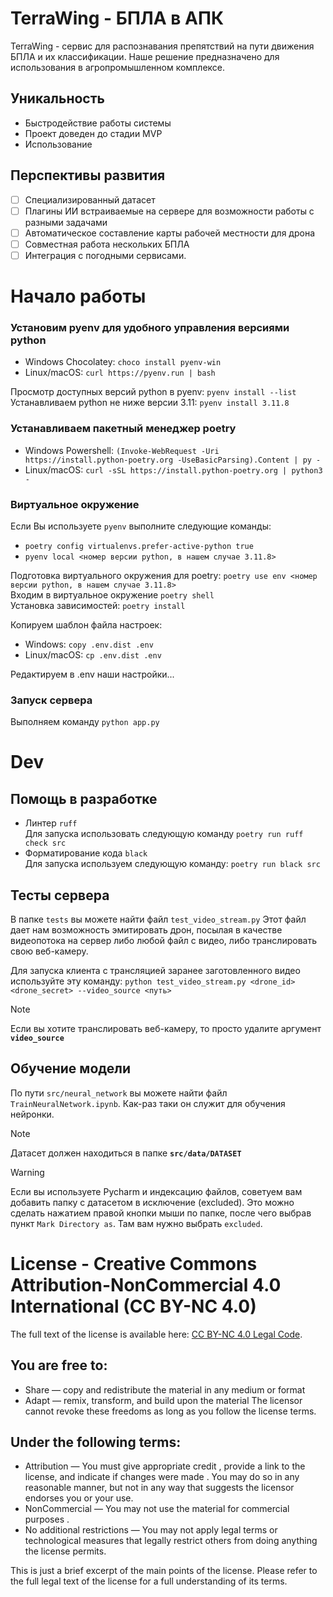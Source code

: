 # TerraWing - БПЛА в АПК  
TerraWing - сервис для распознавания препятствий на пути движения БПЛА и их классификации. Наше решение предназначено для использования в агропромышленном комплексе.  
## Уникальность
- Быстродействие работы системы
- Проект доведен до стадии MVP
- Использование 
## Перспективы развития
- [ ] Специализированный датасет
- [ ] Плагины ИИ встраиваемые на сервере для возможности работы с разными задачами
- [ ] Автоматическое составление карты рабочей местности для дрона
- [ ] Совместная работа нескольких БПЛА
- [ ] Интеграция с погодными сервисами.
# Начало работы  
### Установим pyenv для удобного управления версиями python  
- Windows Chocolatey: `choco install pyenv-win`  
- Linux/macOS: `curl https://pyenv.run | bash`  
  
Просмотр доступных версий python в pyenv: `pyenv install --list`
Устанавливаем python не ниже версии 3.11: `pyenv install 3.11.8`  
  
### Устанавливаем пакетный менеджер poetry  
- Windows Powershell: `(Invoke-WebRequest -Uri https://install.python-poetry.org -UseBasicParsing).Content | py -`  
- Linux/macOS: `curl -sSL https://install.python-poetry.org | python3 -`  
  
### Виртуальное окружение  
Если Вы используете `pyenv` выполните следующие команды:  
- `poetry config virtualenvs.prefer-active-python true`  
- `pyenv local <номер версии python, в нашем случае 3.11.8>`  
  
Подготовка виртуального окружения для poetry: `poetry use env <номер версии python, в нашем случае 3.11.8>`  
Входим в виртуальное окружение `poetry shell`  
Установка зависимостей: `poetry install`  
  
Копируем шаблон файла настроек:  
- Windows: `copy .env.dist .env`  
- Linux/macOS: `cp .env.dist .env`  
  
Редактируем в .env наши настройки...  
  
### Запуск сервера  
Выполняем команду `python app.py`  
  
# Dev  
## Помощь в разработке  
- Линтер `ruff`   
  Для запуска использовать следующую команду `poetry run ruff check src`  
- Форматирование кода `black`   
  Для запуска используем следующую команду: `poetry run black src`  
  
## Тесты сервера  
В папке `tests` вы можете найти файл `test_video_stream.py` 
Этот файл дает нам возможность эмитировать дрон, посылая в качестве видеопотока на сервер либо любой файл с видео, либо транслировать свою веб-камеру. 

Для запуска клиента с трансляцией заранее заготовленного видео используйте эту команду:
`python test_video_stream.py <drone_id> <drone_secret> --video_source <путь>`

> [!NOTE] 
> Если вы хотите транслировать веб-камеру, то просто удалите аргумент **`video_source`**

## Обучение модели
По пути `src/neural_network` вы можете найти файл `TrainNeuralNetwork.ipynb`. Как-раз таки он служит для обучения нейронки. 

> [!NOTE] 
> Датасет должен находиться в папке **`src/data/DATASET`**

> [!WARNING]
> Если вы используете Pycharm и индексацию файлов, советуем вам добавить папку с датасетом в исключение (excluded). Это можно сделать нажатием правой кнопки мыши по папке, после чего выбрав пункт `Mark Directory as`. Там вам нужно выбрать `excluded`.

# License - Creative Commons Attribution-NonCommercial 4.0 International (CC BY-NC 4.0)
The full text of the license is available here: [CC BY-NC 4.0 Legal Code](https://creativecommons.org/licenses/by-nc/4.0/legalcode).

## You are free to:
- Share — copy and redistribute the material in any medium or format
- Adapt — remix, transform, and build upon the material
The licensor cannot revoke these freedoms as long as you follow the license terms.

## Under the following terms:
- Attribution — You must give appropriate credit , provide a link to the license, and indicate if changes were made . You may do so in any reasonable manner, but not in any way that suggests the licensor endorses you or your use.
- NonCommercial — You may not use the material for commercial purposes .
- No additional restrictions — You may not apply legal terms or technological measures that legally restrict others from doing anything the license permits.

This is just a brief excerpt of the main points of the license. Please refer to the full legal text of the license for a full understanding of its terms.




